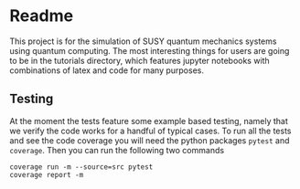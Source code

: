 # Readme

This project is for the simulation of SUSY quantum mechanics systems using quantum computing.  The most interesting things for users are going to be in the tutorials directory, which features jupyter notebooks with combinations of latex and code for many purposes.  

## Testing

At the moment the tests feature some example based testing, namely that we verify the code works for a handful of typical cases.  To run all the tests and see the code coverage you will need the python packages `pytest` and `coverage`.  Then you can run the following two commands

    coverage run -m --source=src pytest
    coverage report -m

